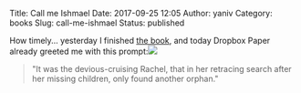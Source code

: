 Title: Call me Ishmael
Date: 2017-09-25 12:05
Author: yaniv
Category: books
Slug: call-me-ishmael
Status: published

How timely... yesterday I finished [the book](https://www.goodreads.com/book/show/27742061-moby-dick), and today Dropbox Paper already greeted me with this prompt:![](http://prodissues.com/wp-content/uploads/2017/09/Screen-Shot-2017-09-25-at-11.54.22-AM.png)

> "It was the devious-cruising Rachel, that in her retracing search after her missing children, only found another orphan."
